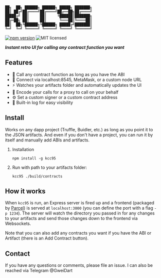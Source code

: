 ```
██╗  ██╗ ██████╗ ██████╗ █████╗ ███████╗
██║ ██╔╝██╔════╝██╔════╝██╔══██╗██╔════╝
█████╔╝ ██║     ██║     ╚██████║███████╗
██╔═██╗ ██║     ██║      ╚═══██║╚════██║
██║  ██╗╚██████╗╚██████╗ █████╔╝███████║
╚═╝  ╚═╝ ╚═════╝ ╚═════╝ ╚════╝ ╚══════╝
```                                         


[![npm version](https://badgen.net/npm/v/kcc95)](https://www.npmjs.com/package/kcc95)
![MIT licensed](https://badgen.net/badge/license/MIT/blue)


_**Instant retro UI for calling any contract function you want**_

## Features

- 🤙 Call any contract function as long as you have the ABI
- 🔌 Connect via localhost:8545, MetaMask, or a custom node URL
- ⚡ Watches your artifacts folder and automatically updates the UI
- 🔢 Encode your calls for a proxy to call on your behalf
- ⚙️ Set a custom signer or a custom contract address
- 📜 Built-in log for easy visibility

## Install

Works on any dapp project (Truffle, Buidler, etc.) as long as you point it to the JSON artifacts. And even if you don't have a project, you can run it by itself and manually add ABIs and artifacts.

1. Installation

    ```shell
    npm install -g kcc95
    ```

2. Run with path to your artifacts folder:

    ```shell
    kcc95 ./build/contracts
    ```

## How it works

When `kcc95` is run, an Express server is fired up and a frontend (packaged by [Parcel](https://parceljs.org/)) is served at `localhost:3000` (you can define the port with a flag `-p 1234`). The server will watch the directory you passed in for any changes to your artifacts and send those changes down to the frontend via Websockets.

Note that you can also add any contracts you want if you have the ABI or Artifact (there is an Add Contract button).

## Contact

If you have any questions or comments, please file an issue. I can also be reached via Telegram @GweiDart
